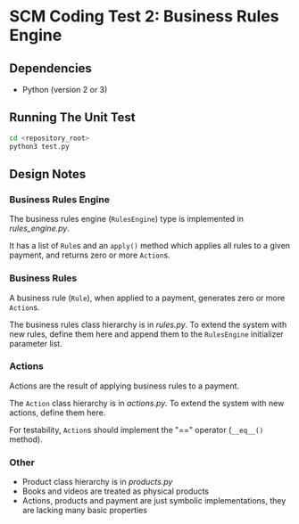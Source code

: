 # SCM Coding Test 2: Business Rules Engine

## Dependencies

* Python (version 2 or 3)

## Running The Unit Test

```sh
cd <repository_root>
python3 test.py
```

## Design Notes

### Business Rules Engine

The business rules engine (```RulesEngine```) type is implemented in _rules_engine.py_. 

It has a list of ```Rule```s and an ```apply()``` method which applies all rules to a given payment, and returns zero or more ```Action```s.

### Business Rules

A business rule (```Rule```), when applied to a payment, generates zero or more ```Action```s.

The business rules class hierarchy is in _rules.py_. To extend the system with new rules, define them here and append them to the ```RulesEngine``` initializer parameter list.

### Actions

Actions are the result of applying business rules to a payment.

The ```Action``` class hierarchy is in _actions.py_. To extend the system with new actions, define them here.

For testability, ```Action```s should implement the "==" operator (```__eq__()``` method).

### Other

* Product class hierarchy is in _products.py_
* Books and videos are treated as physical products
* Actions, products and payment are just symbolic implementations, they are lacking many basic properties
